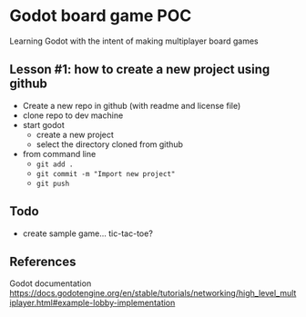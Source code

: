 # Godot board game POC

Learning Godot with the intent of making multiplayer board games

## Lesson #1: how to create a new project using github

* Create a new repo in github (with readme and license file)
* clone repo to dev machine
* start godot
    * create a new project
    * select the directory cloned from github
* from command line
    * `git add .`
    * `git commit -m "Import new project"`
    * `git push`


## Todo

* create sample game... tic-tac-toe?


## References

Godot documentation
https://docs.godotengine.org/en/stable/tutorials/networking/high_level_multiplayer.html#example-lobby-implementation
